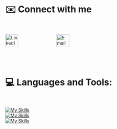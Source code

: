 
# ✉️  Connect with me
<br> 
 <p align="left">
      <a href="https://www.linkedin.com/in/ahmuhaisen/" target="_blank"><img src="https://raw.githubusercontent.com/rahuldkjain/github-profile-readme-generator/master/src/images/icons/Social/linked-in-alt.svg" alt="LinkedIn" height="40" width="40" style="padding-right: 100px;"></a>
  &nbsp; &nbsp; 
       <a href="mailto:ahmuhaisen03@gmail.com" target="_blank"><img style="padding-right: 30px" src="https://techcommunity.microsoft.com/t5/image/serverpage/image-id/172206i70472167E79B9D0F/image-size/large?v=v2&amp;px=999" height="40" width="40" alt="Email"></a>   &nbsp; &nbsp; 
 </p>

<br> <br>
# 💻 Languages and Tools: 
<br>
<div style="display: flex; align-items: center;">

 [![My Skills](https://skillicons.dev/icons?i=cs,net&theme=light)](https://skillicons.dev)
 <br>
 [![My Skills](https://skillicons.dev/icons?i=html,css,js,bootstrap&theme=light)](https://skillicons.dev)
 <br>
 [![My Skills](https://skillicons.dev/icons?i=visualstudio,vscode,git,github&theme=light)](https://skillicons.dev)
  
</div>
